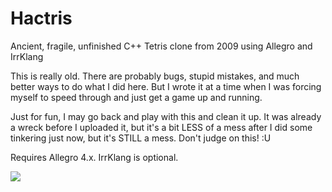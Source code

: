 Hactris
=======

Ancient, fragile, unfinished C++ Tetris clone from 2009 using Allegro and IrrKlang

This is really old.  There are probably bugs, stupid mistakes, and much better ways to do what I did here.  But I wrote it at a time when I was forcing myself to speed through and just get a game up and running.

Just for fun, I may go back and play with this and clean it up.  It was already a wreck before I uploaded it, but it's a bit LESS of a mess after I did some tinkering just now, but it's STILL a mess.  Don't judge on this! :U

Requires Allegro 4.x. IrrKlang is optional.

<img src="http://i.imgur.com/IaqvsSt.jpg"/>
